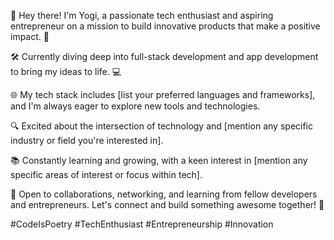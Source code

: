 👋 Hey there! I'm Yogi, a passionate tech enthusiast and aspiring entrepreneur on a mission to build innovative products that make a positive impact. 🚀

🛠️ Currently diving deep into full-stack development and app development to bring my ideas to life. 💻

🌐 My tech stack includes [list your preferred languages and frameworks], and I'm always eager to explore new tools and technologies.

🔍 Excited about the intersection of technology and [mention any specific industry or field you're interested in].

📚 Constantly learning and growing, with a keen interest in [mention any specific areas of interest or focus within tech].

🤝 Open to collaborations, networking, and learning from fellow developers and entrepreneurs. Let's connect and build something awesome together! 🤖

#CodeIsPoetry #TechEnthusiast #Entrepreneurship #Innovation
